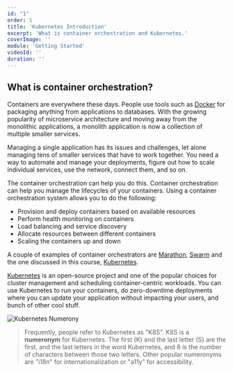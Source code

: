 ```yaml
---
id: "1"
order: 1
title: 'Kubernetes Introduction'
excerpt: 'What is container orchestration and Kubernetes.'
coverImage: ''
module: 'Getting Started'
videoId: ''
duration: ''
---
```


## What is container orchestration?

Containers are everywhere these days. People use tools such as [Docker](https://docker.com) for packaging anything from applications to databases. With the growing popularity of microservice architecture and moving away from the monolithic applications, a monolith application is now a collection of multiple smaller services.

Managing a single application has its issues and challenges, let alone managing tens of smaller services that have to work together. You need a way to automate and manage your deployments, figure out how to scale individual services, use the network, connect them, and so on.

The container orchestration can help you do this. Container orchestration can help you manage the lifecycles of your containers. Using a container orchestration system allows you to do the following:

- Provision and deploy containers based on available resources
- Perform health monitoring on containers
- Load balancing and service discovery
- Allocate resources between different containers
- Scaling the containers up and down

A couple of examples of container orchestrators are [Marathon](https://mesosphere.github.io/marathon/), [Swarm](https://docs.docker.com/get-started/swarm-deploy/) and the one discussed in this course, [Kubernetes](https://kubernetes.io).

[Kubernetes](https://kubernetes.io) is an open-source project and one of the popular choices for cluster management and scheduling container-centric workloads. You can use Kubernetes to run your containers, do zero-downtime deployments where you can update your application without impacting your users, and bunch of other cool stuff.

![Kubernetes Numerony](/assets/course/1/k8s-numeronym.png)

>Frequently, people refer to Kubernetes as "K8S". K8S is a **numeronym** for Kubernetes. The first (K) and the last letter (S) are the first, and the last letters in the word Kubernetes, and 8 is the number of characters between those two letters. Other popular numeronyms are "i18n" for internationalization or "a11y" for accessibility.
